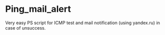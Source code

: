 # Ping_mail_alert

Very easy PS script for ICMP test and mail notification (using yandex.ru) in case of unsuccess.
